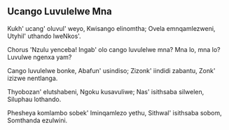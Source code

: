 ## Ucango Luvulelwe Mna

Kukh' ucang' oluvul' weyo, Kwisango elinomtha;
Ovela emnqamlezweni, Utyhil' uthando lweNkos'.

Chorus
'Nzulu yenceba! Ingab' olo cango luvulelwe mna?
Mna lo, mna lo? Luvulwe ngenxa yam?

Cango luvulelwe bonke, Abafun' usindiso;
Zizonk' iindidi zabantu, Zonk' izizwe nentlanga.

Thyobozan' elutshabeni, Ngoku kusavuliwe;
Nas' isithsaba silwelen, Siluphau lothando.

Phesheya komlambo sobek' Iminqamlezo yethu,
Sithwal' isithsaba sobom, Somthanda ezulwini.

